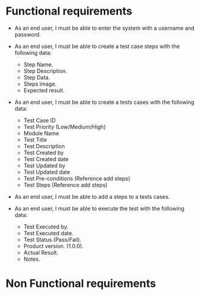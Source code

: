 
# Functional requirements

* As an end user, I must be able to enter the system with a username and password.
* As an end user, I must be able to create a test case steps with the following data:
  * Step Name.
  * Step Description.
  * Step Data.
  * Steps image.
  * Expected result.

* As an end user, I must be able to create a tests cases with the following data:

  * Test Case ID
  * Test Priority (Low/Medium/High)
  * Module Name
  * Test Title
  * Test Description
  * Test Created by
  * Test Created date
  * Test Updated by
  * Test Updated date
  * Test Pre-conditions (Reference add steps)
  * Test Steps (Reference add steps)

* As an end user, I must be able to add a steps to a tests cases.

* As an end user, I must be able to execute the test with the following data:

  * Test Executed by.
  * Test Executed date.
  * Test Status (Pass/Fail).
  * Product version. (1.0.0).
  * Actual Result.
  * Notes.

# Non Functional requirements